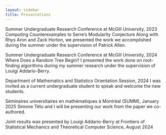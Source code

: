 ```yaml
---
layout: sidebar
title: Presentations
---
```


Summer Undergraduate Research Conference at McGill University, 2023
Computing Counterexamples to Serre’s Modularity Conjecture
Along with Rhys Aron and Zack Horton, we presented the work we accomplished during the summer under the supervision of Patrick Allen.

Summer Undergraduate Research Conference at McGill University, 2024
Where Does a Random Tree Begin?
I presented the work done on root-finding algorithms during my summer research under the supervision of Louigi Addario-Berry.

Department of Mathematics and Statistics Orientation Session, 2024
I was invited as a current undergraduate student to speak and welcome the new students.

Séminaires universitaires en mathématiques à Montréal (SUMM), January 2025
Simone Têtu and I will be presenting our work from the paper we co-authored.

Joint results was presented by Louigi Addario-Berry at Frontiers of Statistical Mechanics and Theoretical Computer Science, August 2024
